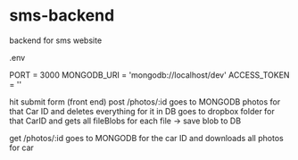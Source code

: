 # sms-backend
backend for sms website


.env

PORT = 3000
MONGODB_URI = 'mongodb://localhost/dev'
ACCESS_TOKEN = '<dropbox access token>'





hit submit form (front end)
post /photos/:id
  goes to MONGODB photos for that Car ID and deletes everything for it in DB 
  goes to dropbox folder for that CarID and gets all fileBlobs
  for each file -> save blob to DB
  
get /photos/:id
  goes to MONGODB for the car ID and downloads all photos for car 


